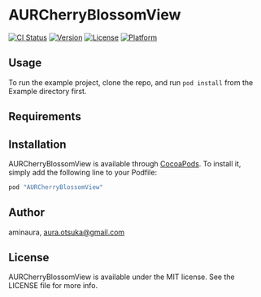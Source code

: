 # AURCherryBlossomView

[![CI Status](http://img.shields.io/travis/aminaura/AURCherryBlossomView.svg?style=flat)](https://travis-ci.org/aminaura/AURCherryBlossomView)
[![Version](https://img.shields.io/cocoapods/v/AURCherryBlossomView.svg?style=flat)](http://cocoapods.org/pods/AURCherryBlossomView)
[![License](https://img.shields.io/cocoapods/l/AURCherryBlossomView.svg?style=flat)](http://cocoapods.org/pods/AURCherryBlossomView)
[![Platform](https://img.shields.io/cocoapods/p/AURCherryBlossomView.svg?style=flat)](http://cocoapods.org/pods/AURCherryBlossomView)

## Usage

To run the example project, clone the repo, and run `pod install` from the Example directory first.

## Requirements

## Installation

AURCherryBlossomView is available through [CocoaPods](http://cocoapods.org). To install
it, simply add the following line to your Podfile:

```ruby
pod "AURCherryBlossomView"
```

## Author

aminaura, aura.otsuka@gmail.com

## License

AURCherryBlossomView is available under the MIT license. See the LICENSE file for more info.
